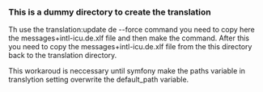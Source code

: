 ### This is a dummy directory to create the translation

Th use the translation:update de --force command you need to copy here 
the messages+intl-icu.de.xlf file and then make the command.
After this you need to copy the messages+intl-icu.de.xlf file from the this directory back to the translation directory.

This workaroud is neccessary until symfony make the paths variable in translytion setting overwrite the default_path variable.
